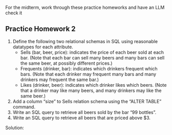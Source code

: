 For the midterm, work through these practice homeworks and have an LLM check it
## Practice Homework 2
1. Define the following two relational schemas in SQL using reasonable datatypes for each attribute.
	- Sells (bar, beer, price): indicates the price of each beer sold at each bar. (Note that each bar can sell many beers and many bars can sell the same beer, at possibly different prices.)
	- Frequents (drinker, bar): indicates which drinkers frequent which bars. (Note that each drinker may frequent many bars and many drinkers may frequent the same bar.)
	- Likes (drinker, beer): indicates which drinker likes which beers. (Note that a drinker may like many beers, and many drinkers may like the same beer.)
2. Add a column “size” to Sells relation schema using the “ALTER TABLE” command.
3. Write an SQL query to retrieve all beers sold by the bar “99 bottles”.
4. Write an SQL query to retrieve all beers that are priced above $3.

Solution:
```SQL

```